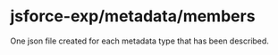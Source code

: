 # jsforce-exp/metadata/members

One json file created for each metadata type that has been described.